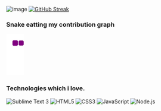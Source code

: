 ![image](https://c.tenor.com/vmk7T3OWjV8AAAAi/meow-meow-catboy.gif) [![GitHub Streak](http://github-readme-streak-stats.herokuapp.com?user=NicolaiCushnir&theme=vue)](https://git.io/streak-stats)

### Snake eatting my contribution graph
![snake gif](https://github.com/NicolaiCushnir/NicolaiCushnir/blob/output/github-contribution-grid-snake.gif)

### Technologies which i love.
![Sublime Text 3](https://img.shields.io/badge/sublime_text-%23575757.svg?&style=for-the-badge&logo=sublime-text&logoColor=important) ![HTML5](https://img.shields.io/badge/HTML5-E34F26?style=for-the-badge&logo=html5&logoColor=white) ![CSS3](https://img.shields.io/badge/CSS3-1572B6?style=for-the-badge&logo=css3&logoColor=white) ![JavaScript](https://img.shields.io/badge/JavaScript-323330?style=for-the-badge&logo=javascript&logoColor=F7DF1E) ![Node.js](https://img.shields.io/badge/Node.js-43853D?style=for-the-badge&logo=node.js&logoColor=whit)
